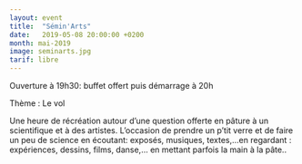 ```yaml
---
layout: event
title:  "Sémin'Arts"
date:   2019-05-08 20:00:00 +0200
month: mai-2019
image: seminarts.jpg
tarif: libre
---
```


Ouverture à 19h30: buffet offert puis démarrage à 20h

Thème : Le vol 

Une heure de récréation autour d’une question offerte en pâture à un scientifique et à des artistes. L’occasion de prendre un p’tit verre et de faire un peu de science en écoutant: exposés, musiques, textes,…en regardant : expériences, dessins, films, danse,… en mettant parfois la main à la pâte..
